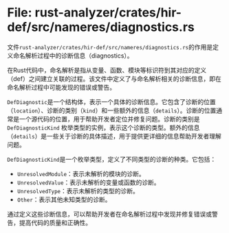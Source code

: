 # File: rust-analyzer/crates/hir-def/src/nameres/diagnostics.rs

文件`rust-analyzer/crates/hir-def/src/nameres/diagnostics.rs`的作用是定义命名解析过程中的诊断信息（diagnostics）。

在Rust代码中，命名解析是指从变量、函数、模块等标识符到其对应的定义（def）之间建立关联的过程。该文件中定义了与命名解析相关的诊断信息，即在命名解析过程中可能发现的错误或警告。

`DefDiagnostic`是一个结构体，表示一个具体的诊断信息。它包含了诊断的位置（`location`）、诊断的类别（`kind`）和一些额外的信息（`details`）。诊断的位置通常是一个源代码的位置，用于帮助开发者定位并修复问题。诊断的类别是 `DefDiagnosticKind` 枚举类型的实例，表示这个诊断的类型。额外的信息（`details`）是一些关于诊断的具体描述，用于提供更详细的信息帮助开发者理解问题。

`DefDiagnosticKind`是一个枚举类型，定义了不同类型的诊断的种类。它包括：

- `UnresolvedModule`：表示未解析的模块的诊断。
- `UnresolvedValue`：表示未解析的变量或函数的诊断。
- `UnresolvedType`：表示未解析的类型的诊断。
- `Other`：表示其他未知类型的诊断。

通过定义这些诊断信息，可以帮助开发者在命名解析过程中发现并修复错误或警告，提高代码的质量和正确性。


